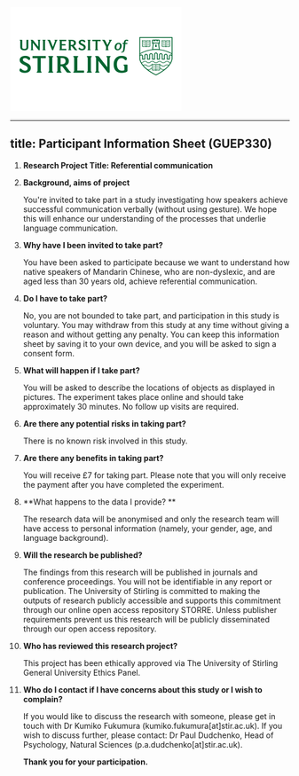 ![](UoS-LOGO-PMS-349.png)

---
title: Participant Information Sheet (GUEP330)
---

1.  **Research Project Title: Referential communication**

2.  **Background, aims of project**

    You're invited to take part in a study investigating how speakers achieve successful communication verbally (without using gesture). We hope this will enhance our understanding of the processes that underlie language communication.

3.  **Why have I been invited to take part?**

    You have been asked to participate because we want to understand how native speakers of Mandarin Chinese, who are non-dyslexic, and are aged less than 30 years old, achieve referential communication.

4.  **Do I have to take part?**

    No, you are not bounded to take part, and participation in this study is voluntary. You may withdraw from this study at any time without giving a reason and without getting any penalty. You can keep this information sheet by saving it to your own device, and you will be asked to sign a consent form.

5.  **What will happen if I take part?**

    You will be asked to describe the locations of objects as displayed in pictures. The experiment takes place online and should take approximately 30 minutes. No follow up visits are required.

6.  **Are there any potential risks in taking part?**

    There is no known risk involved in this study.

7.  **Are there any benefits in taking part?**

    You will receive £7 for taking part. Please note that you will only receive the payment after you have completed the experiment.

8.  **What happens to the data I provide? **

    The research data will be anonymised and only the research team will have access to personal information (namely, your gender, age, and language background).

9. **Will the research be published?**

    The findings from this research will be published in journals and conference proceedings. You will not be identifiable in any report or publication. The University of Stirling is committed to making the outputs of research publicly accessible and supports this commitment through our online open access repository STORRE. Unless publisher requirements prevent us this research will be publicly disseminated through our open access repository.

10. **Who has reviewed this research project?**

    This project has been ethically approved via The University of Stirling General University Ethics Panel.

11. **Who do I contact if I have concerns about this study or I wish to complain?**

    If you would like to discuss the research with someone, please get in touch with Dr Kumiko Fukumura (kumiko.fukumura[at]stir.ac.uk). If you wish to discuss further, please contact: Dr Paul Dudchenko, Head of Psychology, Natural Sciences (p.a.dudchenko[at]stir.ac.uk).

    **Thank you for your participation.**
